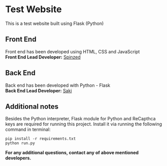 # Test Website
This is a test website built using Flask (Python)

## Front End
Front end has been developed using HTML, CSS and JavaScript  
**Front End Lead Developer:** [Spinzed](https://github.com/spinzed)

## Back End
Back end has been developed with Python - Flask  
**Back End Lead Developer:** [Saki](https://github.com/isakal)

## Additional notes
Besides the Python interpreter, Flask module for Python and ReCapthca keys are required for running this project. Install it via running the following command in terminal:
```
pip install -r requirements.txt
python run.py
```

**For any additional questions, contact any of above mentioned developers.**
